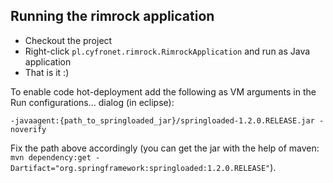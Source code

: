 ## Running the rimrock application

* Checkout the project
* Right-click `pl.cyfronet.rimrock.RimrockApplication` and run as Java application
* That is it :)

To enable code hot-deployment add the following as VM arguments in the Run configurations... dialog (in eclipse):

`-javaagent:{path_to_springloaded_jar}/springloaded-1.2.0.RELEASE.jar -noverify`

Fix the path above accordingly (you can get the jar with the help of maven: `mvn dependency:get -Dartifact="org.springframework:springloaded:1.2.0.RELEASE"`).